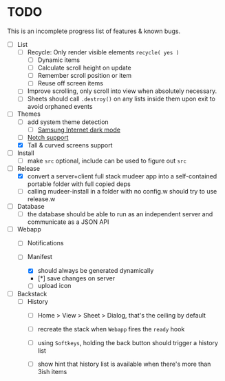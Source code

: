 # TODO  
This is an incomplete progress list of features & known bugs.  

* [ ] List
	* [ ] Recycle: Only render visible elements `recycle( yes )`
		* [ ] Dynamic items
		* [ ] Calculate scroll height on update
		* [ ] Remember scroll position or item
		* [ ] Reuse off screen items
	* [ ] Improve scrolling, only scroll into view when absolutely necessary.
	* [ ] Sheets should call `.destroy()` on any lists inside them upon exit to avoid orphaned events
* [ ] Themes
	* [ ] add system theme detection
		* [ ] [Samsung Internet dark mode](https://developer.samsung.com/internet/blog/en-us/2020/12/15/dark-mode-in-samsung-internet)
	* [ ] [Notch support](https://css-tricks.com/the-notch-and-css/)
	* [x] Tall & curved screens support

* [ ] Install
	* [ ] make `src` optional, include can be used to figure out `src`

* [ ] Release
	* [x] convert a server+client full stack mudeer app into a self-contained portable folder with full copied deps
	* [ ] calling mudeer-install in a folder with no config.w should try to use release.w

* [ ] Database
	* [ ] the database should be able to run as an independent server and communicate as a JSON API

* [ ] Webapp
	* [ ] Notifications

	* [ ] Manifest
		* [x] should always be generated dynamically
		* [*] save changes on server
		* [ ] upload icon

* [ ] Backstack
	* [ ] History
		* [ ] Home > View > Sheet > Dialog, that's the ceiling by default
		* [ ] recreate the stack when `Webapp` fires the `ready` hook
		* [ ] using `Softkeys`, holding the back button should trigger a history list
		* [ ] show hint that history list is available when there's more than 3ish items

